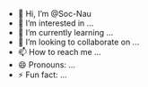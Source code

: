 - 👋 Hi, I’m @Soc-Nau
- 👀 I’m interested in ...
- 🌱 I’m currently learning ...
- 💞️ I’m looking to collaborate on ...
- 📫 How to reach me ...
- 😄 Pronouns: ...
- ⚡ Fun fact: ...

<!---
Soc-Nau/Soc-Nau is a ✨ special ✨ repository because its `README.md` (this file) appears on your GitHub profile.
You can click the Preview link to take a look at your changes.
--->
